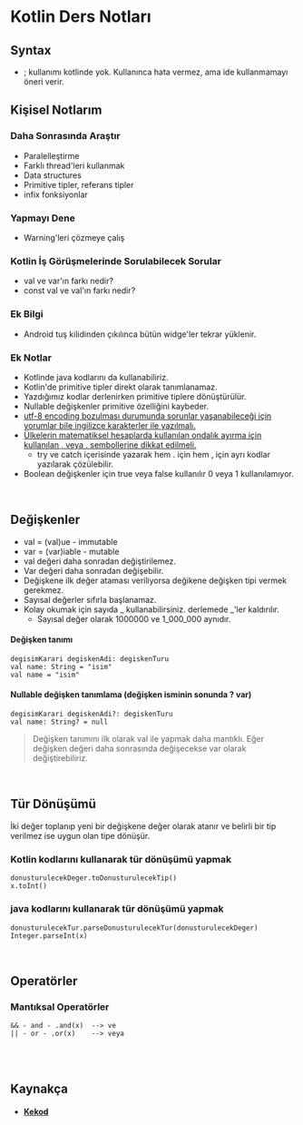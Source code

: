 # Kotlin Ders Notları 
## Syntax
+ ; kullanımı kotlinde yok. Kullanınca hata vermez, ama ide kullanmamayı öneri verir.

## Kişisel Notlarım
### Daha Sonrasında Araştır
+ Paralelleştirme
+ Farklı thread'leri kullanmak
+ Data structures
+ Primitive tipler, referans tipler
+ infix fonksiyonlar
### Yapmayı Dene
+ Warning'leri çözmeye çalış
### Kotlin İş Görüşmelerinde Sorulabilecek Sorular
+ val ve var'ın farkı nedir?
+ const val ve val'ın farkı nedir?
### Ek Bilgi
+ Android tuş kilidinden çıkılınca bütün widge'ler tekrar yüklenir.
### Ek Notlar
+ Kotlinde java kodlarını da kullanabiliriz.
+ Kotlin'de primitive tipler direkt olarak tanımlanamaz.
+ Yazdığımız kodlar derlenirken primitive tiplere dönüştürülür.
+ Nullable değişkenler primitive özelliğini kaybeder.
+ [utf-8 encoding bozulması durumunda sorunlar yaşanabileceği için yorumlar bile ingilizce karakterler ile yazılmalı.](https://www.youtube.com/watch?v=eYDZFqnOGC8&t=3226s)
+ [Ülkelerin matematiksel hesaplarda kullanılan ondalık ayırma için kullanılan , veya . sembollerine dikkat edilmeli.](https://youtu.be/eYDZFqnOGC8?t=4984)
	+ try ve catch içerisinde yazarak hem . için hem , için ayrı kodlar yazılarak çözülebilir.
+ Boolean değişkenler için true veya false kullanılır 0 veya 1 kullanılamıyor.


<br>

## Değişkenler

+ val = (val)ue - immutable
+ var = (var)iable - mutable
+ val değeri daha sonradan değiştirilemez.
+ Var değeri daha sonradan değişebilir.
+ Değişkene ilk değer ataması veriliyorsa değikene değişken tipi vermek gerekmez.
+ Sayısal değerler sıfırla başlanamaz.
+ Kolay okumak için sayıda _ kullanabilirsiniz. derlemede _'ler kaldırılır.
	+ Sayısal değer olarak 1000000 ve 1_000_000 aynıdır.

#### Değişken tanımı
	degisimKarari degiskenAdi: degiskenTuru
	val name: String = "isim"
	val name = "isim"
		
#### Nullable değişken tanımlama (değişken isminin sonunda ? var)
	degisimKarari degiskenAdi?: degiskenTuru
	val name: String? = null

> Değişken tanımını ilk olarak val ile yapmak daha mantıklı. Eğer değişken değeri daha sonrasında değişecekse var olarak değiştirebiliriz.

<br>

## Tür Dönüşümü
İki değer toplanıp yeni bir değişkene değer olarak atanır ve belirli bir tip verilmez ise uygun olan tipe dönüşür.
	
### Kotlin kodlarını kullanarak tür dönüşümü yapmak
	donusturulecekDeger.toDonusturulecekTip()
	x.toInt()
### java kodlarını kullanarak tür dönüşümü yapmak
	donusturulecekTur.parseDonusturulecekTur(donusturulecekDeger)
	Integer.parseInt(x)

<br>

## Operatörler
### Mantıksal Operatörler
	&& - and - .and(x)	--> ve
	|| - or - .or(x)	--> veya

<br>
<br>

## Kaynakça
+ #### [Kekod](https://www.youtube.com/@KeKod)
